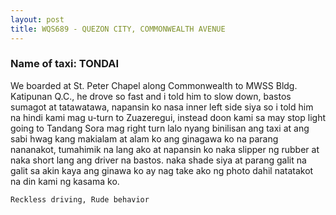 ```yaml
---
layout: post
title: WQS689 - QUEZON CITY, COMMONWEALTH AVENUE 
---
```


### Name of taxi: TONDAI

We boarded at St. Peter Chapel along Commonwealth to MWSS Bldg. Katipunan Q.C., he drove so fast and i told him to slow down, bastos sumagot at tatawatawa, napansin ko nasa inner left side siya so i told him na hindi kami mag u-turn to Zuazeregui, instead doon kami sa may stop light going to Tandang Sora mag right turn lalo nyang binilisan ang taxi at ang sabi hwag kang makialam at alam ko ang ginagawa ko na parang nananakot, tumahimik na lang ako at napansin ko naka slipper ng rubber at naka short lang ang driver na bastos. naka shade siya at parang galit na galit sa akin kaya ang ginawa ko ay nag take ako ng photo dahil natatakot na din kami ng kasama ko.

```Reckless driving, Rude behavior```
